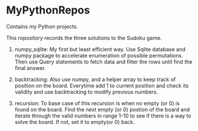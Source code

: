 # MyPythonRepos
Contains my Python projects.

This ropository records the three solutions to the Sudoku game.
1. numpy_sqlite: My first but least efficient way. 
  Use Sqlite database and numpy package to accelerate enumeration of possible permutations.
  Then use Query statements to fetch data and filter the rows until find the final answer.
  
2. backtracking: Also use numpy, and a helper array to keep track of position on the board. 
   Everytime add 1 to current position and check its validity and use backtracking to modify previous numbers.
   
3. recursion: To base case of this recursion is when no empty (or 0) is found on the board.
  Find the next empty (or 0) postion of the board and iterate through the valid numbers in range 1-10 to see if there is a way to solve the board.
  If not, set it to empty(or 0) back.
